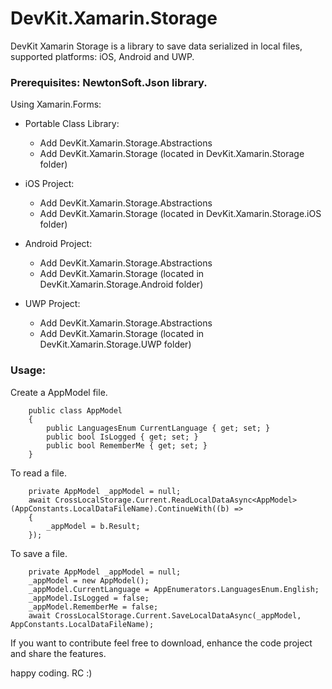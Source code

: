 # DevKit.Xamarin.Storage
DevKit Xamarin Storage is a library to save data serialized in local files, supported platforms: iOS, Android and UWP.

### Prerequisites: NewtonSoft.Json library.

Using Xamarin.Forms:

- Portable Class Library:
   - Add DevKit.Xamarin.Storage.Abstractions
   - Add DevKit.Xamarin.Storage (located in DevKit.Xamarin.Storage folder)

- iOS Project:
   - Add DevKit.Xamarin.Storage.Abstractions
   - Add DevKit.Xamarin.Storage (located in DevKit.Xamarin.Storage.iOS folder)

- Android Project:
   - Add DevKit.Xamarin.Storage.Abstractions
   - Add DevKit.Xamarin.Storage (located in DevKit.Xamarin.Storage.Android folder)

- UWP Project:
   - Add DevKit.Xamarin.Storage.Abstractions
   - Add DevKit.Xamarin.Storage (located in DevKit.Xamarin.Storage.UWP folder)

### Usage:

Create a AppModel file.

```
    public class AppModel
    {
        public LanguagesEnum CurrentLanguage { get; set; }
        public bool IsLogged { get; set; }
        public bool RememberMe { get; set; }
    }
```

To read a file.
```
    private AppModel _appModel = null;
    await CrossLocalStorage.Current.ReadLocalDataAsync<AppModel>(AppConstants.LocalDataFileName).ContinueWith((b) =>
    {
        _appModel = b.Result;
    });
```

To save a file.

```
    private AppModel _appModel = null;
    _appModel = new AppModel();
    _appModel.CurrentLanguage = AppEnumerators.LanguagesEnum.English;
    _appModel.IsLogged = false;
    _appModel.RememberMe = false;
    await CrossLocalStorage.Current.SaveLocalDataAsync(_appModel, AppConstants.LocalDataFileName);
```

If you want to contribute feel free to download, enhance the code project and share the features.

happy coding. RC :)
